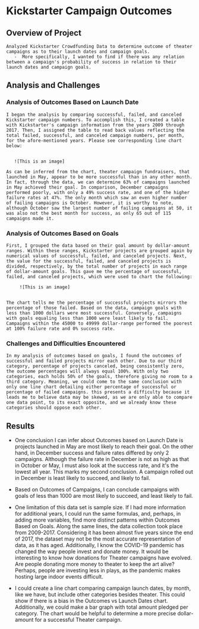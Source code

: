 # Kickstarter Campaign Outcomes

## Overview of Project
    Analyzed Kickstarter Crowdfunding Data to determine outcome of theater campaigns as to their launch dates and campaign goals.
       -  More specifically, I wanted to find if there was any relation between a campaign's probability of success in relation to their launch dates and campaign goals.

## Analysis and Challenges
 
### Analysis of Outcomes Based on Launch Date
    I began the analysis by comparing successful, failed, and canceled Kickstarter campaign numbers. To accomplish this, I created a table with Kickstarter's campaign information from the years 2009 through 2017. Then, I assigned the table to read back values reflecting the total failed, successful, and canceled campaign numbers, per month, for the afore-mentioned years. Please see corresponding line chart below:
      
      
       ![This is an image] 

    As can be inferred from the chart, theater campaign fundraisers, that launched in May, appear to be more successful than in any other month. In fact, through the data, we can determine 63% of campaigns launched in May achieved their goal. In comparison, December campaigns performed poorly, with only a 49% success rate, and one of the higher failure rates at 47%. The only month which saw an even higher number of failing campaigns is October. However, it is worthy to note, although October saw the largest number of failing campaigns at 50, it was also not the best month for success, as only 65 out of 115 campaigns made it. 

### Analysis of Outcomes Based on Goals
    First, I grouped the data based on their goal amount by dollar-amount ranges. Within these ranges, Kickstarter projects are grouped again by numerical values of successful, failed, and canceled projects. Next, the value for the successful, failed, and canceled projects is divided, respectively, by the total number of projects in each range of dollar-amount goals. This gave me the percentage of successful, failed, and canceled projects, which were used to chart the following:

         ![This is an image] 
        
    
    The chart tells me the percentage of successful projects mirrors the percentage of those failed. Based on the data, campaign goals with less than 1000 dollars were most successful. Conversely, campaigns with goals equaling less than 1000 were least likely to fail. Campaigns within the 45000 to 49999 dollar-range performed the poorest at 100% failure rate and 0% success rate. 

### Challenges and Difficulties Encountered

    In my analysis of outcomes based on goals, I found the outcomes of successful and failed projects mirror each other. Due to our third category, percentage of projects canceled, being consistently zero, the outcome percentages will always equal 100%. With only two categories, each holds 50% of the goals, therefore giving no room to a third category. Meaning, we could come to the same conclusion with only one line chart detailing either percentage of successful or percentage of failed campaigns. this presents a difficulty because it leads me to believe data may be skewed, as we are only able to compare one data point, to its exact opposite, and we already know these categories should oppose each other.   

## Results

- One conclusion I can infer about Outcomes based on Launch Date is projects launched in May are most likely to reach their goal. On the other hand, in December success and failure rates differed by only 2 campaigns. Although the failure rate in December is not as high as that in October or May, I must also look at the success rate, and it's the lowest all year. This marks my second conclusion. A campaign rolled out in December is least likely to succeed, and likely to fail. 

- Based on Outcomes of Campaigns, I can conclude campaigns with goals of less than 1000 are most likely to succeed, and least likely to fail. 

- One limitation of this data set is sample size. If I had more information for additional years, I could run the same formulas, and, perhaps, in adding more variables, find more distinct patterns within Outcomes Based on Goals. Along the same lines, the data collection took place from 2009-2017. Considering it has been almost five years since the end of 2017, the dataset may not be the most accurate representation of data, as it has aged. Additionally, I know the COVID-19 pandemic has changed the way people invest and donate money. It would be interesting to know how donations for Theater campaigns have evolved. Are people donating more money to theater to keep the art alive? Perhaps, people are investing less in plays, as the pandemic makes hosting large indoor events difficult.

- I could create a line chart comparing campaign launch dates, by month, like we have, but include other categories besides theater. This could show if there is a bias in the Outcomes vs Launch Dates chart. Additionally, we could make a bar graph with total amount pledged per category. The chart would be helpful to determine a more precise dollar-amount for a successful Theater campaign.


